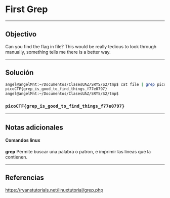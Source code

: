 # First Grep


---
## Objectivo

Can you find the flag in file? This would be really tedious to look through manually, something tells me there is a better way.

---
## Solución
``` bash
angel@angelMnt:~/Documentos/ClasesUAZ/SRYS/S2/tmp$ cat file | grep pico
picoCTF{grep_is_good_to_find_things_f77e0797}
angel@angelMnt:~/Documentos/ClasesUAZ/SRYS/S2/tmp$ 
```

### `picoCTF{grep_is_good_to_find_things_f77e0797}`
---
## Notas adicionales

#### Comandos linux
**grep**
Permite buscar una palabra o patron, e imprimir las líneas que la contienen.


---
## Referencias

https://ryanstutorials.net/linuxtutorial/grep.php